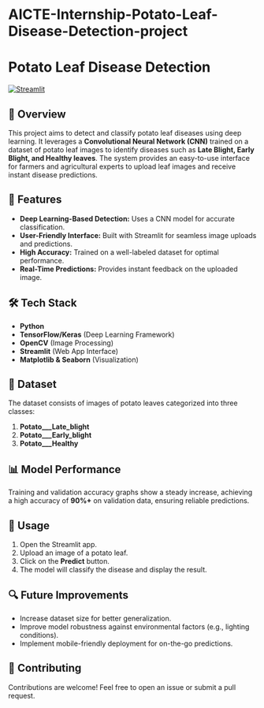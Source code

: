 # AICTE-Internship-Potato-Leaf-Disease-Detection-project

# Potato Leaf Disease Detection

[![Streamlit](https://streamlit.io/images/brand/streamlit-mark-color.png)](https://aicte-internship--potato-leaf-disease-detection-project-c4bckd.streamlit.app/)


## 📌 Overview

This project aims to detect and classify potato leaf diseases using deep learning. It leverages a **Convolutional Neural Network (CNN)** trained on a dataset of potato leaf images to identify diseases such as **Late Blight, Early Blight, and Healthy leaves**. The system provides an easy-to-use interface for farmers and agricultural experts to upload leaf images and receive instant disease predictions.

## 🚀 Features

- **Deep Learning-Based Detection:** Uses a CNN model for accurate classification.
- **User-Friendly Interface:** Built with Streamlit for seamless image uploads and predictions.
- **High Accuracy:** Trained on a well-labeled dataset for optimal performance.
- **Real-Time Predictions:** Provides instant feedback on the uploaded image.

## 🛠️ Tech Stack

- **Python**
- **TensorFlow/Keras** (Deep Learning Framework)
- **OpenCV** (Image Processing)
- **Streamlit** (Web App Interface)
- **Matplotlib & Seaborn** (Visualization)

## 📂 Dataset

The dataset consists of images of potato leaves categorized into three classes:

1. **Potato\_\_\_Late\_blight**
2. **Potato\_\_\_Early\_blight**
3. **Potato\_\_\_Healthy**

## 📊 Model Performance

Training and validation accuracy graphs show a steady increase, achieving a high accuracy of **90%+** on validation data, ensuring reliable predictions.

## 🎯 Usage

1. Open the Streamlit app.
2. Upload an image of a potato leaf.
3. Click on the **Predict** button.
4. The model will classify the disease and display the result.

## 🔍 Future Improvements

- Increase dataset size for better generalization.
- Improve model robustness against environmental factors (e.g., lighting conditions).
- Implement mobile-friendly deployment for on-the-go predictions.

## 🤝 Contributing

Contributions are welcome! Feel free to open an issue or submit a pull request.
